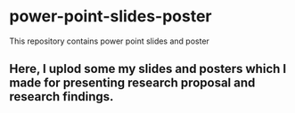 # power-point-slides-poster
This repository contains power point slides and poster
## Here, I uplod some my slides and posters which I made for presenting research proposal and research findings.
